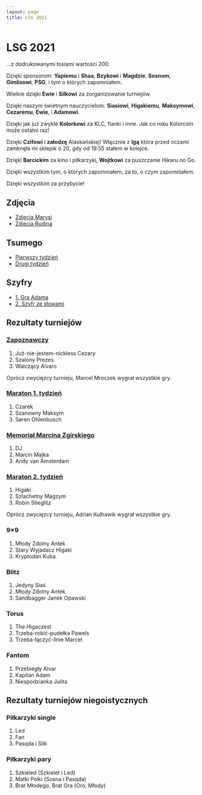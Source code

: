 ```yaml
---
layout: page
title: LSG 2021
---
```


# LSG 2021

...z dodrukowanymi łosiami wartości 200.

Dzięki sponsorom: **Yapiemu** i **Shaa**, **Bzykowi** i **Magdzie**, **Sosnom**, **Gimlixowi**, **PSG**, i tym o których zapomniałem.

Wielkie dzięki **Ewie** i **Silkowi** za zorganizowanie turniejów.

Dzięki naszym świetnym nauczycielom: **Siasiowi**, **Higakiemu**, **Maksymowi**, **Cezaremu**, **Ewie**, i **Adamowi**.

Dzięki jak już zwykle **Kolorkowi** za KLC, flanki i inne. Jak co roku Kolorcoin może ostatni raz!

Dzięki **Czifowi** i **załodzę** Alaskańskiej! Włącznie z **Igą** która przed oczami zamknęła mi sklepik o 20, gdy od 19:55 stałem w kolejce.

Dzięki **Barcickim** za kino i piłkarzyki, **Wojtkowi** za puszczanie Hikaru no Go.

Dzięki wszystkim tym, o których zapomniałem, za to, o czym zapomniałem.

Dzięki wszystkim za przybycie!

## Zdjęcia

- [Zdjęcia Marysi](https://photos.google.com/share/AF1QipMHkyeAqry6Xe0XDs-WWr1tTmXp59KZd4M0wXv2Z7H5augoOdQldoVoqIlX-NjAFw?key=dnpCNmFLYVltZGd2dVB5RVdUQTNReExKNE4wSU9B)
- [Zdjęcia Rudina](https://rudin.com.pl/LSG/2021.html)

## Tsumego

- [Pierwszy tydzień](/public/2021/lsg-tsumego-week1.pdf)
- [Drugi tydzień](/public/2021/lsg-tsumego-week2.pdf)

## Szyfry

- [1. Gra Adama](/public/2021/szyfry-1.pdf)
- [2. Szyfr ze słowami](/public/2021/szyfry-2.pdf)

## Rezultaty turniejów

### [Zapoznawczy](https://www.europeangodatabase.eu/EGD/Tournament_Card.php?&key=T210711A)

1. Już-nie-jestem-nickless Cezary
2. Szalony Prezes
3. Walczący Alvaro

Oprócz zwycięzcy turnieju, Marcel Mroczek wygrał wszystkie gry.

### [Maraton 1. tydzień](https://www.europeangodatabase.eu/EGD/Tournament_Card.php?&key=T210712C)

1. Czarek
2. Szanowny Maksym
3. Søren Ohlenbusch

### [Memoriał Marcina Zgirskiego](https://www.europeangodatabase.eu/EGD/Tournament_Card.php?&key=T210717B)

1. DJ
2. Marcin Majka
3. Andy van Amsterdam

### [Maraton 2. tydzień](https://www.europeangodatabase.eu/EGD/Tournament_Card.php?&key=T210719A)

1. Higaki
2. Szlachetny Magzym
3. Robin Stieglitz

Oprócz zwycięzcy turnieju, Adrian Kulhawik wygrał wszystkie gry.

### 9&times;9

1. Młody Zdolny Antek
2. Stary Wyjadacz Higaki
3. Kryptodan Kuba

### Blitz

1. Jedyny Siaś
2. Młody Zdolny Antek
3. Sandbagger Janek Opawski

### Torus

1. The Higaczest
2. Trzeba-robić-pudełka Pawels
3. Trzeba-łączyć-linie Marcel

### Fantom
1. Przebiegły Alvar
2. Kapitan Adam
3. Niespodzianka Julita

## Rezultaty turniejów niegoistycznych

### Piłkarzyki single

1. Led
2. Fan
3. Pasqda i Silk

### Piłkarzyki pary

1. Szkieled (Szkielet i Led)
2. Matki Polki (Sosna i Pasqda)
3. Brat Młodego, Brat Ora (Oro, Młody)
